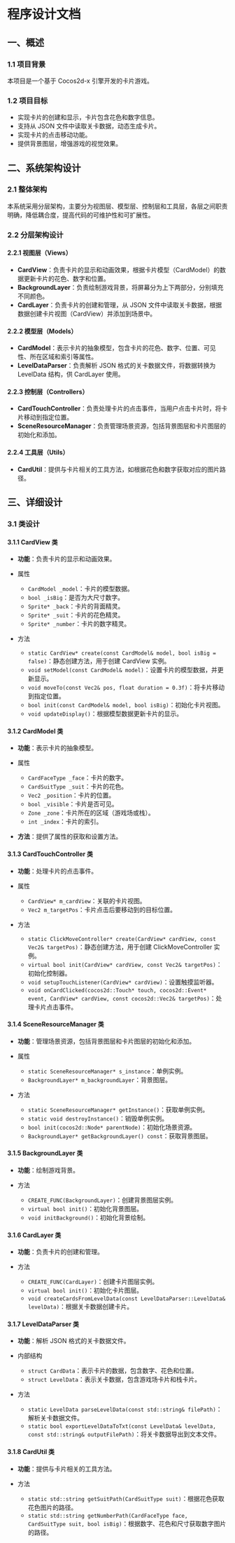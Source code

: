 # 程序设计文档

## 一、概述

### 1.1 项目背景

本项目是一个基于 Cocos2d-x 引擎开发的卡片游戏。

### 1.2 项目目标

- 实现卡片的创建和显示，卡片包含花色和数字信息。
- 支持从 JSON 文件中读取关卡数据，动态生成卡片。
- 实现卡片的点击移动功能。
- 提供背景图层，增强游戏的视觉效果。

## 二、系统架构设计

### 2.1 整体架构

本系统采用分层架构，主要分为视图层、模型层、控制层和工具层，各层之间职责明确，降低耦合度，提高代码的可维护性和可扩展性。

### 2.2 分层架构设计

#### 2.2.1 视图层（Views）

- **CardView**：负责卡片的显示和动画效果，根据卡片模型（CardModel）的数据更新卡片的花色、数字和位置。
- **BackgroundLayer**：负责绘制游戏背景，将屏幕分为上下两部分，分别填充不同颜色。
- **CardLayer**：负责卡片的创建和管理，从 JSON 文件中读取关卡数据，根据数据创建卡片视图（CardView）并添加到场景中。

#### 2.2.2 模型层（Models）

- **CardModel**：表示卡片的抽象模型，包含卡片的花色、数字、位置、可见性、所在区域和索引等属性。
- **LevelDataParser**：负责解析 JSON 格式的关卡数据文件，将数据转换为 LevelData 结构，供 CardLayer 使用。

#### 2.2.3 控制层（Controllers）

- **CardTouchController**：负责处理卡片的点击事件，当用户点击卡片时，将卡片移动到指定位置。
- **SceneResourceManager**：负责管理场景资源，包括背景图层和卡片图层的初始化和添加。

#### 2.2.4 工具层（Utils）

- **CardUtil**：提供与卡片相关的工具方法，如根据花色和数字获取对应的图片路径。

## 三、详细设计

### 3.1 类设计

#### 3.1.1 CardView 类

- **功能**：负责卡片的显示和动画效果。

- 属性


  - `CardModel _model`：卡片的模型数据。
  - `bool _isBig`：是否为大尺寸数字。
  - `Sprite* _back`：卡片的背面精灵。
  - `Sprite* _suit`：卡片的花色精灵。
  - `Sprite* _number`：卡片的数字精灵。

- 方法


  - `static CardView* create(const CardModel& model, bool isBig = false)`：静态创建方法，用于创建 CardView 实例。
  - `void setModel(const CardModel& model)`：设置卡片的模型数据，并更新显示。
  - `void moveTo(const Vec2& pos, float duration = 0.3f)`：将卡片移动到指定位置。
  - `bool init(const CardModel& model, bool isBig)`：初始化卡片视图。
  - `void updateDisplay()`：根据模型数据更新卡片的显示。

#### 3.1.2 CardModel 类

- **功能**：表示卡片的抽象模型。

- 属性


  - `CardFaceType _face`：卡片的数字。
  - `CardSuitType _suit`：卡片的花色。
  - `Vec2 _position`：卡片的位置。
  - `bool _visible`：卡片是否可见。
  - `Zone _zone`：卡片所在的区域（游戏场或栈）。
  - `int _index`：卡片的索引。

- **方法**：提供了属性的获取和设置方法。

#### 3.1.3 CardTouchController 类

- **功能**：处理卡片的点击事件。

- 属性


  - `CardView* m_cardView`：关联的卡片视图。
  - `Vec2 m_targetPos`：卡片点击后要移动到的目标位置。

- 方法


  - `static ClickMoveController* create(CardView* cardView, const Vec2& targetPos)`：静态创建方法，用于创建 ClickMoveController 实例。
  - `virtual bool init(CardView* cardView, const Vec2& targetPos)`：初始化控制器。
  - `void setupTouchListener(CardView* cardView)`：设置触摸监听器。
  - `void onCardClicked(cocos2d::Touch* touch, cocos2d::Event* event, CardView* cardView, const cocos2d::Vec2& targetPos)`：处理卡片点击事件。

#### 3.1.4 SceneResourceManager 类

- **功能**：管理场景资源，包括背景图层和卡片图层的初始化和添加。

- 属性


  - `static SceneResourceManager* s_instance`：单例实例。
  - `BackgroundLayer* m_backgroundLayer`：背景图层。

- 方法


  - `static SceneResourceManager* getInstance()`：获取单例实例。
  - `static void destroyInstance()`：销毁单例实例。
  - `bool init(cocos2d::Node* parentNode)`：初始化场景资源。
  - `BackgroundLayer* getBackgroundLayer() const`：获取背景图层。

#### 3.1.5 BackgroundLayer 类

- **功能**：绘制游戏背景。

- 方法


  - `CREATE_FUNC(BackgroundLayer)`：创建背景图层实例。
  - `virtual bool init()`：初始化背景图层。
  - `void initBackground()`：初始化背景绘制。

#### 3.1.6 CardLayer 类

- **功能**：负责卡片的创建和管理。

- 方法


  - `CREATE_FUNC(CardLayer)`：创建卡片图层实例。
  - `virtual bool init()`：初始化卡片图层。
  - `void createCardsFromLevelData(const LevelDataParser::LevelData& levelData)`：根据关卡数据创建卡片。

#### 3.1.7 LevelDataParser 类

- **功能**：解析 JSON 格式的关卡数据文件。

- 内部结构


  - `struct CardData`：表示卡片的数据，包含数字、花色和位置。
  - `struct LevelData`：表示关卡数据，包含游戏场卡片和栈卡片。

- 方法


  - `static LevelData parseLevelData(const std::string& filePath)`：解析关卡数据文件。
  - `static bool exportLevelDataToTxt(const LevelData& levelData, const std::string& outputFilePath)`：将关卡数据导出到文本文件。

#### 3.1.8 CardUtil 类

- **功能**：提供与卡片相关的工具方法。

- 方法


  - `static std::string getSuitPath(CardSuitType suit)`：根据花色获取花色图片的路径。
  - `static std::string getNumberPath(CardFaceType face, CardSuitType suit, bool isBig)`：根据数字、花色和尺寸获取数字图片的路径。
  

